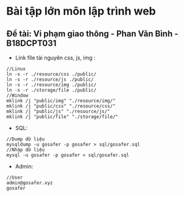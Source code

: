 # Bài tập lớn môn lập trình web

## Đề tài: Vi phạm giao thông - Phan Văn Bình - B18DCPT031

- Link file tài nguyên css, js, img :
```
//Linux
ln -s -r ./resource/css ./public/
ln -s -r ./resource/js ./public/
ln -s -r ./resource/img ./public/
ln -s -r ./storage/file ./public/
//Window
mklink /j "public/img" "./resource/img/"
mklink /j "public/css" "./resource/css/"
mklink /j "public/js" "./resource/js/"  
mklink /j "public/file" "./storage/file/" 
```

- SQL:
```
//Dump dữ liệu
mysqldump -u gosafer -p gosafer > sql/gosafer.sql
//Nhập dữ liệu
mysql -u gosafer -p gosafer < sql/gosafer.sql
```

- Admin:
```
//User
admin@gosafer.xyz
gosafer
```
